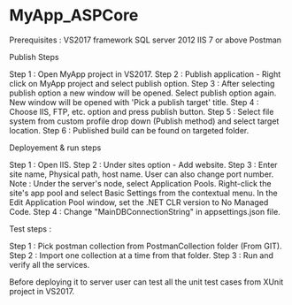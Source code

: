 # MyApp_ASPCore

Prerequisites : 
VS2017 framework
SQL server 2012
IIS 7 or above
Postman

Publish Steps

Step 1 : Open MyApp project in VS2017.
Step 2 : Publish application - Right click on MyApp project and select publish option.
Step 3 : After selecting publish option a new window will be opened. Select publish option again. New window will be opened with 'Pick a publish target' title.
Step 4 : Choose IIS, FTP, etc. option and press publish button.
Step 5 : Select file system from custom profile drop down (Publish method) and select target location.
Step 6 : Published build can be found on targeted folder.

Deployement & run steps

Step 1 : Open IIS. 
Step 2 : Under sites option - Add website.
Step 3 : Enter site name, Physical path, host name. User can also change port number.
Note : Under the server's node, select Application Pools.
Right-click the site's app pool and select Basic Settings from the contextual menu. 
In the Edit Application Pool window, set the .NET CLR version to No Managed Code.
Step 4 : Change "MainDBConnectionString" in appsettings.json file.

Test steps : 

Step 1 : Pick postman collection from PostmanCollection folder (From GIT).
Step 2 : Import one collection at a time from that folder.
Step 3 : Run and verify all the services.

Before deploying it to server user can test all the unit test cases from XUnit project in VS2017.
